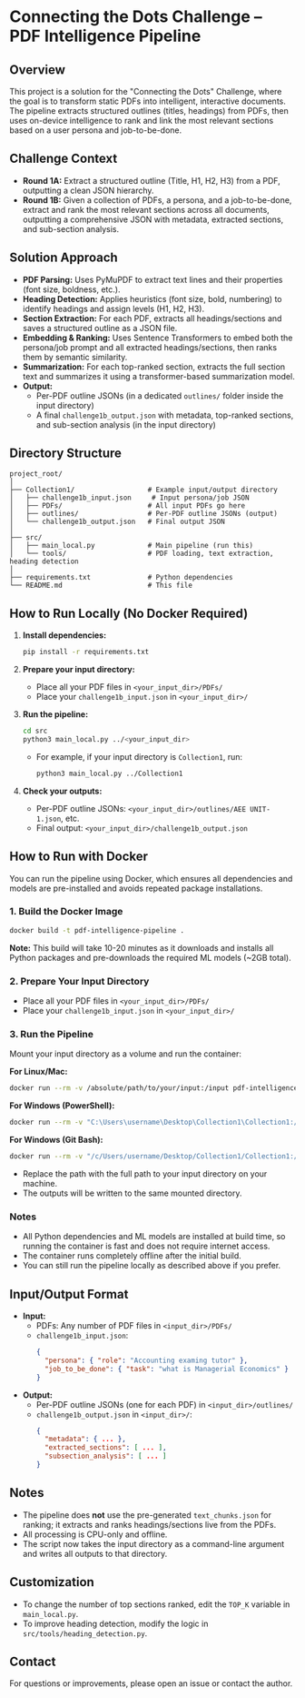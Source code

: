 # Connecting the Dots Challenge – PDF Intelligence Pipeline

## Overview

This project is a solution for the "Connecting the Dots" Challenge, where the goal is to transform static PDFs into intelligent, interactive documents. The pipeline extracts structured outlines (titles, headings) from PDFs, then uses on-device intelligence to rank and link the most relevant sections based on a user persona and job-to-be-done.

## Challenge Context

- **Round 1A:** Extract a structured outline (Title, H1, H2, H3) from a PDF, outputting a clean JSON hierarchy.
- **Round 1B:** Given a collection of PDFs, a persona, and a job-to-be-done, extract and rank the most relevant sections across all documents, outputting a comprehensive JSON with metadata, extracted sections, and sub-section analysis.

## Solution Approach

- **PDF Parsing:** Uses PyMuPDF to extract text lines and their properties (font size, boldness, etc.).
- **Heading Detection:** Applies heuristics (font size, bold, numbering) to identify headings and assign levels (H1, H2, H3).
- **Section Extraction:** For each PDF, extracts all headings/sections and saves a structured outline as a JSON file.
- **Embedding & Ranking:** Uses Sentence Transformers to embed both the persona/job prompt and all extracted headings/sections, then ranks them by semantic similarity.
- **Summarization:** For each top-ranked section, extracts the full section text and summarizes it using a transformer-based summarization model.
- **Output:**
  - Per-PDF outline JSONs (in a dedicated `outlines/` folder inside the input directory)
  - A final `challenge1b_output.json` with metadata, top-ranked sections, and sub-section analysis (in the input directory)

## Directory Structure

```
project_root/
│
├── Collection1/                  # Example input/output directory
│   ├── challenge1b_input.json     # Input persona/job JSON
│   ├── PDFs/                     # All input PDFs go here
│   ├── outlines/                 # Per-PDF outline JSONs (output)
│   └── challenge1b_output.json   # Final output JSON
│
├── src/
│   ├── main_local.py             # Main pipeline (run this)
│   └── tools/                    # PDF loading, text extraction, heading detection
│
├── requirements.txt              # Python dependencies
└── README.md                     # This file
```

## How to Run Locally (No Docker Required)

1. **Install dependencies:**

   ```bash
   pip install -r requirements.txt
   ```

2. **Prepare your input directory:**

   - Place all your PDF files in `<your_input_dir>/PDFs/`
   - Place your `challenge1b_input.json` in `<your_input_dir>/`

3. **Run the pipeline:**

   ```bash
   cd src
   python3 main_local.py ../<your_input_dir>
   ```

   - For example, if your input directory is `Collection1`, run:
     ```bash
     python3 main_local.py ../Collection1
     ```

4. **Check your outputs:**
   - Per-PDF outline JSONs: `<your_input_dir>/outlines/AEE UNIT-1.json`, etc.
   - Final output: `<your_input_dir>/challenge1b_output.json`

## How to Run with Docker

You can run the pipeline using Docker, which ensures all dependencies and models are pre-installed and avoids repeated package installations.

### 1. Build the Docker Image

```bash
docker build -t pdf-intelligence-pipeline .
```

**Note:** This build will take 10-20 minutes as it downloads and installs all Python packages and pre-downloads the required ML models (~2GB total).

### 2. Prepare Your Input Directory

- Place all your PDF files in `<your_input_dir>/PDFs/`
- Place your `challenge1b_input.json` in `<your_input_dir>/`

### 3. Run the Pipeline

Mount your input directory as a volume and run the container:

**For Linux/Mac:**

```bash
docker run --rm -v /absolute/path/to/your/input:/input pdf-intelligence-pipeline python main_local.py /input
```

**For Windows (PowerShell):**

```bash
docker run --rm -v "C:\Users\username\Desktop\Collection1\Collection1:/input" pdf-intelligence-pipeline python main_local.py /input
```

**For Windows (Git Bash):**

```bash
docker run --rm -v "/c/Users/username/Desktop/Collection1/Collection1:/input" pdf-intelligence-pipeline python main_local.py /input
```

- Replace the path with the full path to your input directory on your machine.
- The outputs will be written to the same mounted directory.

### Notes

- All Python dependencies and ML models are installed at build time, so running the container is fast and does not require internet access.
- The container runs completely offline after the initial build.
- You can still run the pipeline locally as described above if you prefer.

## Input/Output Format

- **Input:**
  - PDFs: Any number of PDF files in `<input_dir>/PDFs/`
  - `challenge1b_input.json`:
    ```json
    {
      "persona": { "role": "Accounting examing tutor" },
      "job_to_be_done": { "task": "what is Managerial Economics" }
    }
    ```
- **Output:**
  - Per-PDF outline JSONs (one for each PDF) in `<input_dir>/outlines/`
  - `challenge1b_output.json` in `<input_dir>/`:
    ```json
    {
      "metadata": { ... },
      "extracted_sections": [ ... ],
      "subsection_analysis": [ ... ]
    }
    ```

## Notes

- The pipeline does **not** use the pre-generated `text_chunks.json` for ranking; it extracts and ranks headings/sections live from the PDFs.
- All processing is CPU-only and offline.
- The script now takes the input directory as a command-line argument and writes all outputs to that directory.

## Customization

- To change the number of top sections ranked, edit the `TOP_K` variable in `main_local.py`.
- To improve heading detection, modify the logic in `src/tools/heading_detection.py`.

## Contact

For questions or improvements, please open an issue or contact the author.
